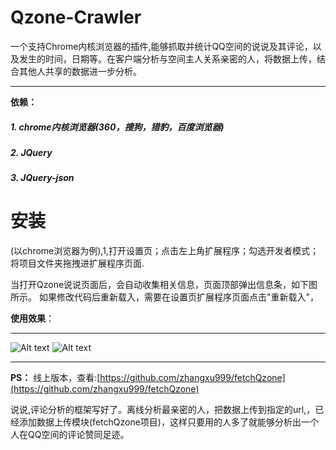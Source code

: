 
Qzone-Crawler
=============

一个支持Chrome内核浏览器的插件,能够抓取并统计QQ空间的说说及其评论，以及发生的时间，日期等。在客户端分析与空间主人关系亲密的人，将数据上传，结合其他人共享的数据进一步分析。

---------------------------------------------

**依赖：**
##### 1. chrome内核浏览器(360，搜狗，猎豹，百度浏览器)
##### 2. JQuery
##### 3. JQuery-json

**安装**
==================
(以chrome浏览器为例),1,打开设置页；点击左上角扩展程序；勾选开发者模式；将项目文件夹拖拽进扩展程序页面.

当打开Qzone说说页面后，会自动收集相关信息，页面顶部弹出信息条，如下图所示。
如果修改代码后重新载入，需要在设置页扩展程序页面点击"重新载入"，


**使用效果**：

-----------------------------------------
![Alt text](http://ncwugirl.qiniudn.com/qzone-crawl1.png)
![Alt text](http://ncwugirl.qiniudn.com/qzone-crawl2.png)


------------------------------------------
**PS：**
线上版本，查看:[https://github.com/zhangxu999/fetchQzone](https://github.com/zhangxu999/fetchQzone)

说说,评论分析的框架写好了。离线分析最亲密的人，把数据上传到指定的url,，已经添加数据上传模块(fetchQzone项目)，这样只要用的人多了就能够分析出一个人在QQ空间的评论赞同足迹。
